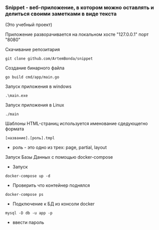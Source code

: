 ### Snippet - веб-приложение, в котором можно оставлять и делиться своими заметками в виде текста
(Это учебный проект)

Приложение разворачивается на локальном хосте "127.0.0.1" порт "8080"

Скачивание репозитария

```
git clone github.com/ArtemBonda/snippet
```

Создание бинарного файла

```
go build cmd/app/main.go
```
Запуск приложения в windows
```
.\main.exe
```
Запуск приложения в Linux
```
./main
```
Шаблоны HTML-страниц используется именование сдедующегно формата
```text
[название].[роль].tmpl
```
- роль - это одно из трех: page, partial, layout

Запуск Базы Данных с помощью docker-compose
* Запуск
```
docker-compose up -d
```
* Проверить что контейнер поднялся
```
docker-compose ps
```

* Подключение к БД из консоли docker
```
mysql -D db -u app -p
```
- ввести пароль